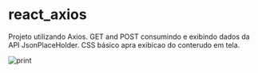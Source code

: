 # react_axios

Projeto utilizando Axios. GET and POST consumindo e exibindo dados da API JsonPlaceHolder. 
CSS básico apra exibicao do conterudo em tela.

![print](https://user-images.githubusercontent.com/102860659/205107188-f2e65155-a5dd-449c-bd8e-5ad36ab7acbc.png)

